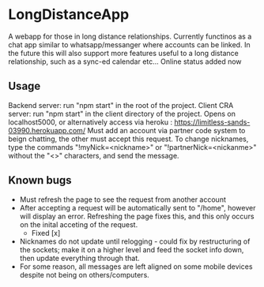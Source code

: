 # LongDistanceApp
A webapp for those in long distance relationships. Currently functinos as a chat app similar to whatsapp/messanger where accounts can be linked. In the future this will also support more features useful to a long distance relationship, such as a sync-ed calendar etc... Online status added now

## Usage
Backend server: run "npm start" in the root of the project.
Client CRA server: run "npm start" in the client directory of the project.
Opens on localhost5000, or alternatively access via heroku : https://limitless-sands-03990.herokuapp.com/
Must add an account via partner code system to beign chatting, the other must accept this request.
To change nicknames, type the commands "!myNick=\<nickname\>" or "!partnerNick=\<nickanme\>" without the "<>" characters, and send the message.

## Known bugs
- Must refresh the page to see the request from another account
- After accepting a request will be automatically sent to "/home", however will display an error. Refreshing the page fixes this, and this only occurs on the inital acceting of the request.
  - Fixed [x]
- Nicknames do not update until relogging - could fix by restructuring of the sockets; make it on a higher level and feed the socket info down, then update everything through that.
- For some reason, all messages are left aligned on some mobile devices despite not being on others/computers.

